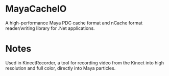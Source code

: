 MayaCacheIO
===========

A high-performance Maya PDC cache format and nCache format reader/writing library for .Net applications.

Notes
=====

Used in KinectRecorder, a tool for recording video from the Kinect into high resolution and full color, directly into Maya particles.
